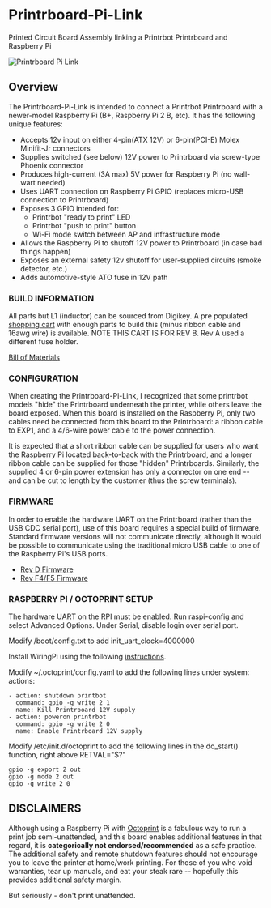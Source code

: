 # Printrboard-Pi-Link
Printed Circuit Board Assembly linking a Printrbot Printrboard and Raspberry Pi

![Printrboard Pi Link](http://garthvh.com/assets/img/printrboardpilink/printrboard_pi_link_01.jpg "Printrboard Pi Link")

## Overview

The Printrboard-Pi-Link is intended to connect a Printrbot Printrboard with a newer-model Raspberry Pi (B+, Raspberry Pi 2 B, etc).  It has the following unique features:
* Accepts 12v input on either 4-pin(ATX 12V) or 6-pin(PCI-E) Molex Minifit-Jr connectors
* Supplies switched (see below) 12V power to Printrboard via screw-type Phoenix connector
* Produces high-current (3A max) 5V power for Raspberry Pi (no wall-wart needed)
* Uses UART connection on Raspberry Pi GPIO (replaces micro-USB connection to Printrboard)
* Exposes 3 GPIO intended for:
  * Printrbot "ready to print" LED
  * Printrbot "push to print" button
  * Wi-Fi mode switch between AP and infrastructure mode
* Allows the Raspberry Pi to shutoff 12V power to Printrboard (in case bad things happen)
* Exposes an external safety 12v shutoff for user-supplied circuits (smoke detector, etc.)
* Adds automotive-style ATO fuse in 12V path

### BUILD INFORMATION

All parts but L1 (inductor) can be sourced from Digikey. A pre populated [shopping cart](http://www.digikey.com/short/71w84q) with enough parts to build this (minus ribbon cable and 16awg wire) is available.   NOTE THIS CART IS FOR REV B.  Rev A used a different fuse holder.

[Bill of Materials](https://docs.google.com/spreadsheets/d/1JWQViEhnYA_FKTI_PxGergLy6LZkPQN6mZyLyM8gfQU/edit?usp=sharing)

### CONFIGURATION

When creating the Printrboard-Pi-Link, I recognized that some printrbot models "hide" the Printrboard underneath the printer, while others leave the board exposed.  When this board is installed on the Raspberry Pi, only two cables need be connected from this board to the Printrboard: a ribbon cable to EXP1, and a 4/6-wire power cable to the power connection.  

It is expected that a short ribbon cable can be supplied for users who want the Raspberry Pi located back-to-back with the Printrboard, and a longer ribbon cable can be supplied for those "hidden" Printrboards.  Similarly, the supplied 4 or 6-pin power extension has only a connector on one end -- and can be cut to length by the customer (thus the screw terminals).

### FIRMWARE

In order to enable the hardware UART on the Printrboard (rather than the USB CDC serial port), use of this board requires a special build of firmware.  Standard firmware versions will not communicate directly, although it would be possible to communicate using the traditional micro USB cable to one of the Raspberry Pi's USB ports.

* [Rev D Firmware](https://github.com/j-laird/Marlin/releases/tag/PiBachelor--V3)
* [Rev F4/F5 Firmware](https://github.com/j-laird/Marlin/releases/tag/PiLassen-V3)

### RASPBERRY PI / OCTOPRINT SETUP

The hardware UART on the RPI must be enabled.  Run raspi-config and select Advanced Options.  Under Serial, disable login over serial port.

Modify /boot/config.txt to add init_uart_clock=4000000

Install WiringPi using the following [instructions](https://projects.drogon.net/raspberry-pi/wiringpi/download-and-install/).

Modify ~/.octoprint/config.yaml to add the following lines under system: actions:

    - action: shutdown printbot
      command: gpio -g write 2 1
      name: Kill Printrboard 12V supply
    - action: poweron printrbot
      command: gpio -g write 2 0
      name: Enable Printrboard 12V supply

Modify /etc/init.d/octoprint to add the following lines in the do_start() function, right above RETVAL="$?"

    gpio -g export 2 out
    gpio -g mode 2 out
    gpio -g write 2 0


## DISCLAIMERS

Although using a Raspberry Pi with [Octoprint](http://octoprint.org/) is a fabulous way to run a print job semi-unattended, and this board enables additional features in that regard, it is **categorically not endorsed/recommended** as a safe practice.  The additional safety and remote shutdown features should not encourage you to leave the printer at home/work printing.  For those of you who void warranties, tear up manuals, and eat your steak rare -- hopefully this provides additional safety margin.

But seriously - don't print unattended.  
